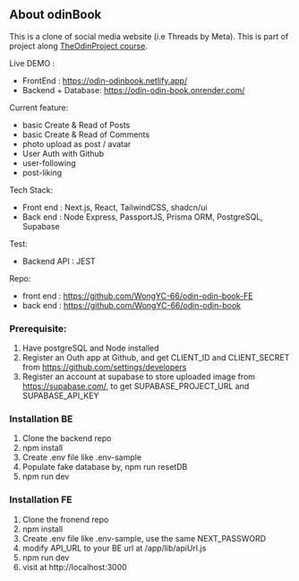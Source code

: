 ## About odinBook

This is a clone of social media website (i.e Threads by Meta). This is part of project along <a href='https://www.theodinproject.com/lessons/node-path-nodejs-odin-book'>TheOdinProject course</a>.

Live DEMO : 
- FrontEnd : https://odin-odinbook.netlify.app/
- Backend + Database: https://odin-odin-book.onrender.com/

Current feature:
- basic Create & Read of Posts
- basic Create & Read of Comments
- photo upload as post / avatar
- User Auth with Github
- user-following
- post-liking

Tech Stack:
- Front end : Next.js, React, TailwindCSS, shadcn/ui
- Back end : Node Express, PassportJS, Prisma ORM, PostgreSQL, Supabase

Test:
- Backend API : JEST

Repo:
- front end : https://github.com/WongYC-66/odin-odin-book-FE
- back end : https://github.com/WongYC-66/odin-odin-book

### Prerequisite:
1. Have postgreSQL and Node installed
2. Register an Outh app at Github, and get CLIENT_ID and CLIENT_SECRET from https://github.com/settings/developers 
3. Register an account at supabase to store uploaded image from https://supabase.com/, to get SUPABASE_PROJECT_URL and SUPABASE_API_KEY 

### Installation BE
1. Clone the backend repo
2. npm install
3. Create .env file like .env-sample
4. Populate fake database by,  npm run resetDB
5. npm run dev

### Installation FE
1. Clone the fronend repo
2. npm install
3. Create .env file like .env-sample, use the same NEXT_PASSWORD
4. modify API_URL to your BE url at /app/lib/apiUrl.js
5. npm run dev
6. visit at http://localhost:3000
